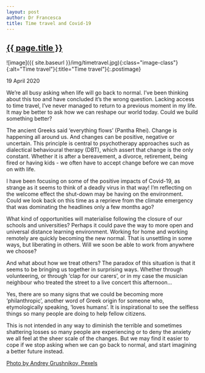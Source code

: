 ```yaml
---
layout: post
author: Dr Francesca
title: Time travel and Covid-19
---
```


 <h2 class="postheader"><a href="{{ site.baseurl }}{{ page.url }}">{{ page.title }}</a></h2>


![image]({{ site.baseurl }}/img/timetravel.jpg){:class="image-class"}{:alt="Time travel"}{:title="Time travel"}{:.postimage}

<p class="blogdate">19 April 2020 </p>

We’re all busy asking when life will go back to normal. I’ve been thinking about this too and have concluded it’s the wrong question. Lacking access to time travel, I’ve never managed to return to a previous moment in my life. It may be better to ask how we can reshape our world today. Could we build something better?

The ancient Greeks said ‘everything flows’ (Pantha Rhei). Change is happening all around us. And changes can be positive, negative or uncertain. This principle is central to psychotherapy approaches such as dialectical behavioural therapy (DBT), which assert that change is the only constant. Whether it is after a bereavement, a divorce, retirement, being fired or having kids - we often have to accept change before we can move on with life.

I have been focusing on some of the positive impacts of Covid-19, as strange as it seems to think of a deadly virus in that way! I’m reflecting on the welcome effect the shut-down may be having on the environment. Could we look back on this time as a reprieve from the climate emergency that was dominating the headlines only a few months ago?

What kind of opportunities will materialise following the closure of our schools and universities? Perhaps it could pave the way to more open and universal distance learning environment. Working for home and working remotely are quickly becoming the new normal. That is unsettling in some ways, but liberating in others. Will we soon be able to work from anywhere we choose?

And what about how we treat others? The paradox of this situation is that it seems to be bringing us together in surprising ways. Whether through volunteering, or through ‘clap for our carers’, or in my case the musician neighbour who treated the street to a live concert this afternoon…

Yes, there are so many signs that we could be becoming more ‘philanthropic’, another word of Greek origin for someone who, etymologically speaking, ‘loves humans’.  It is inspirational to see the selfless things so many people are doing to help fellow citizens.

This is not intended in any way to diminish the terrible and sometimes shattering losses so many people are experiencing or to deny the anxiety we all feel at the sheer scale of the changes. But we may find it easier to cope if we stop asking when we can go back to normal, and start imagining a better future instead.

<a href="https://www.pexels.com/photo/black-and-white-photo-of-clocks-707676/">Photo by Andrey Grushnikov, Pexels</a>


<br>
<div class="sharethis-inline-share-buttons"></div>
<br>
